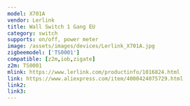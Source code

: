 ```yaml
---
model: X701A
vendor: Lerlink
title: Wall Switch 1 Gang EU
category: switch
supports: on/off, power meter
image: /assets/images/devices/Lerlink_X701A.jpg
zigbeemodel: ['TS0001']
compatible: [z2m,iob,zigate]
z2m: TS0001
mlink: https://www.lerlink.com/productinfo/1016824.html
link: https://www.aliexpress.com/item/4000424075729.html
link2: 
link3: 
---
```


